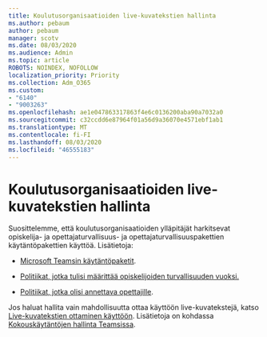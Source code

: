 ```yaml
---
title: Koulutusorganisaatioiden live-kuvatekstien hallinta
ms.author: pebaum
author: pebaum
manager: scotv
ms.date: 08/03/2020
ms.audience: Admin
ms.topic: article
ROBOTS: NOINDEX, NOFOLLOW
localization_priority: Priority
ms.collection: Adm_O365
ms.custom:
- "6140"
- "9003263"
ms.openlocfilehash: ae1e047863317863f4e6c0136200aba90a7032a0
ms.sourcegitcommit: c32ccdd6e87964f01a56d9a36070e4571ebf1ab1
ms.translationtype: MT
ms.contentlocale: fi-FI
ms.lasthandoff: 08/03/2020
ms.locfileid: "46555183"
---
```

# <a name="managing-live-captions-for-education-organizations"></a>Koulutusorganisaatioiden live-kuvatekstien hallinta

Suosittelemme, että koulutusorganisaatioiden ylläpitäjät harkitsevat opiskelija- ja opettajaturvallisuus- ja opettajaturvallisuuspakettien käytäntöpakettien käyttöä. Lisätietoja:   

- [Microsoft Teamsin käytäntöpaketit](https://docs.microsoft.com/microsoftteams/policy-packages-edu#policy-packages-in-microsoft-teams).  
    
- [Politiikat, jotka tulisi määrittää opiskelijoiden turvallisuuden vuoksi.](https://docs.microsoft.com/microsoftteams/policy-packages-edu#policies-that-should-be-assigned-for-student-safety)

- [Politiikat, jotka olisi annettava opettajille](https://docs.microsoft.com/microsoftteams/policy-packages-edu#policies-that-should-be-assigned-for-educators).

Jos haluat hallita vain mahdollisuutta ottaa käyttöön live-kuvatekstejä, katso [Live-kuvatekstien ottaminen käyttöön](https://docs.microsoft.com/microsoftteams/meeting-policies-in-teams#enable-live-captions). Lisätietoja on kohdassa [Kokouskäytäntöjen hallinta Teamsissa](https://docs.microsoft.com/microsoftteams/meeting-policies-in-teams).